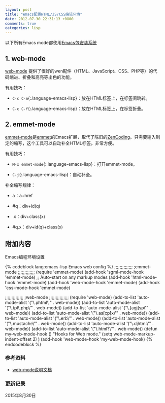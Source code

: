 ```yaml
---
layout: post
title: "emacs配置HTML/JS/CSS编辑环境"
date: 2012-07-30 22:31:13 +0800
comments: true
categories: lisp
---
```


以下所有Emacs mode都使用[Emacs包安装系统](http://yulongniu.bionutshell.org/blog/2012/06/25/emacs-extend-skills/)

## 1. web-mode ##

[web-mode](http://web-mode.org/) 提供了很好的wen配件（HTML、JavaScript、CSS、PHP等）的代码缩进、折叠和高亮等出色的功能。

有用技巧：

* `C-c C-n`{:.language-emacs-lisp}：放在HTML标签上，在标签间跳转。

* `C-c C-f`{:.language-emacs-lisp}：放在HTML标签上，在标签折叠。
<!--more-->

## 2. emmet-mode ##

[emmet-mode](https://github.com/smihica/emmet-mode)是[emmet](http://emmet.io/)的Emacs扩展，取代了陈旧的[ZenCoding](http://www.emacswiki.org/emacs/ZenCoding)。只需要输入制定的缩写，这个工具可以自动补全HTML标签。非常方便。

有用技巧：

* `M-x emmet-mode`{:.language-emacs-lisp}：打开emmet-mode。

* `C-j`{:.language-emacs-lisp}：自动补全。

补全缩写规律：

* a：a+href

* #q：div+id(q)

* .x：div+class(x)

* #q.x：div+id(q)+class(x)

## 附加内容 ##

Emacs编程环境设置

{% codeblock lang:emacs-lisp Emacs web config %}
;;;;;;;;;;;;;;
;emmet-mode
;;;;;;;;;;;;;
(require 'emmet-mode)
(add-hook 'sgml-mode-hook 'emmet-mode) ;; Auto-start on any markup modes
(add-hook 'html-mode-hook 'emmet-mode)
(add-hook 'web-mode-hook 'emmet-mode)
(add-hook 'css-mode-hook  'emmet-mode)


;;;;;;;;;;;;;;
;web-mode
;;;;;;;;;;;;;;;
(require 'web-mode)
(add-to-list 'auto-mode-alist '("\\.phtml\\'" . web-mode))
(add-to-list 'auto-mode-alist '("\\.tpl\\.php\\'" . web-mode))
(add-to-list 'auto-mode-alist '("\\.[agj]sp\\'" . web-mode))
(add-to-list 'auto-mode-alist '("\\.as[cp]x\\'" . web-mode))
(add-to-list 'auto-mode-alist '("\\.erb\\'" . web-mode))
(add-to-list 'auto-mode-alist '("\\.mustache\\'" . web-mode))
(add-to-list 'auto-mode-alist '("\\.djhtml\\'" . web-mode))
(add-to-list 'auto-mode-alist '("\\.html?\\'" . web-mode))
(defun my-web-mode-hook ()
  "Hooks for Web mode."
  (setq web-mode-markup-indent-offset 2)
)
(add-hook 'web-mode-hook  'my-web-mode-hook)
{% endcodeblock %}

### 参考资料 ###

* [web-mode说明文档](http://web-mode.org/)




### 更新记录 ###

2015年8月30日


